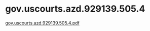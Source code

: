 # gov.uscourts.azd.929139.505.4

[gov.uscourts.azd.929139.505.4.pdf](gov%20uscourts%20azd%20929139%20505%204%209a7a1021a5284ceba4d37b4ff6ec6980/gov.uscourts.azd.929139.505.4.pdf)